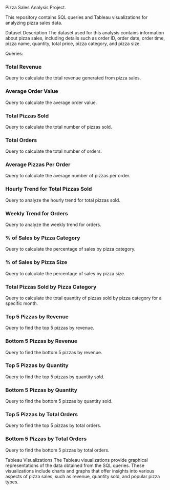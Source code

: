 Pizza Sales Analysis Project.

This repository contains SQL queries and Tableau visualizations for analyzing pizza sales data.

Dataset Description
The dataset used for this analysis contains information about pizza sales, including details such as order ID, order date, order time, pizza name, quantity, total price, pizza category, and pizza size.

Queries:

### Total Revenue
Query to calculate the total revenue generated from pizza sales.

### Average Order Value
Query to calculate the average order value.

### Total Pizzas Sold
Query to calculate the total number of pizzas sold.

### Total Orders
Query to calculate the total number of orders.

### Average Pizzas Per Order
Query to calculate the average number of pizzas per order.

### Hourly Trend for Total Pizzas Sold
Query to analyze the hourly trend for total pizzas sold.

### Weekly Trend for Orders
Query to analyze the weekly trend for orders.

### % of Sales by Pizza Category
Query to calculate the percentage of sales by pizza category.

### % of Sales by Pizza Size
Query to calculate the percentage of sales by pizza size.

### Total Pizzas Sold by Pizza Category
Query to calculate the total quantity of pizzas sold by pizza category for a specific month.

### Top 5 Pizzas by Revenue
Query to find the top 5 pizzas by revenue.

### Bottom 5 Pizzas by Revenue
Query to find the bottom 5 pizzas by revenue.

### Top 5 Pizzas by Quantity
Query to find the top 5 pizzas by quantity sold.

### Bottom 5 Pizzas by Quantity
Query to find the bottom 5 pizzas by quantity sold.

### Top 5 Pizzas by Total Orders
Query to find the top 5 pizzas by total orders.

### Bottom 5 Pizzas by Total Orders
Query to find the bottom 5 pizzas by total orders.

Tableau Visualizations
The Tableau visualizations provide graphical representations of the data obtained from the SQL queries. These visualizations include charts and graphs that offer insights into various aspects of pizza sales, such as revenue, quantity sold, and popular pizza types.
